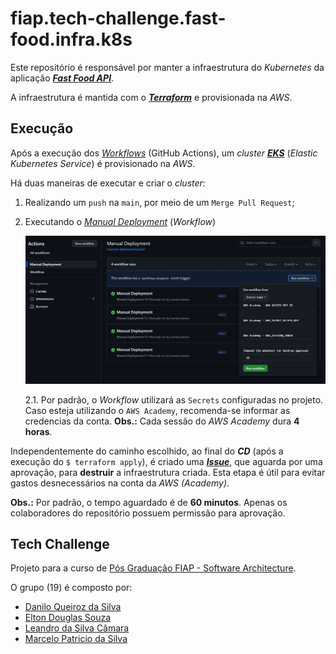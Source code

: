 # fiap.tech-challenge.fast-food.infra.k8s

Este repositório é responsável por manter a infraestrutura do _Kubernetes_ da aplicação [**_Fast Food API_**](https://github.com/leandrocamara/fiap.tech-challenge.fast-food.api).

A infraestrutura é mantida com o [**_Terraform_**](https://www.terraform.io/) e provisionada na _AWS_.

## Execução

Após a execução dos [_Workflows_](https://github.com/leandrocamara/fiap.tech-challenge.fast-food.infra.k8s/actions) (GitHub Actions), um _cluster_ [**_EKS_**](https://docs.aws.amazon.com/eks/) (_Elastic Kubernetes Service_) é provisionado na _AWS_.

Há duas maneiras de executar e criar o _cluster_:

1. Realizando um `push` na `main`, por meio de um `Merge Pull Request`;

2. Executando o [_Manual Deployment_](https://github.com/leandrocamara/fiap.tech-challenge.fast-food.infra.k8s/actions/workflows/manual-deployment.yaml) (_Workflow_)

    ![Manual Deployment](./docs/manual-deployment.png)

    2.1. Por padrão, o _Workflow_ utilizará as `Secrets` configuradas no projeto. Caso esteja utilizando o `AWS Academy`, recomenda-se informar as credencias da conta. **Obs.:** Cada sessão do _AWS Academy_ dura **4 horas**.

Independentemente do caminho escolhido, ao final do **_CD_** (após a execução do `$ terraform apply`), é criado uma [**_Issue_**](https://github.com/leandrocamara/fiap.tech-challenge.fast-food.infra.k8s/issues), que aguarda por uma aprovação, para **destruir** a infraestrutura criada. Esta etapa é útil para evitar gastos desnecessários na conta da _AWS (Academy)_.

**Obs.:** Por padrão, o tempo aguardado é de **60 minutos**. Apenas os colaboradores do repositório possuem permissão para aprovação.

## Tech Challenge
Projeto para a curso de [Pós Graduação FIAP - Software Architecture](https://postech.fiap.com.br/curso/software-architecture/).

O grupo (19) é composto por:
- [Danilo Queiroz da Silva](https://github.com/DaniloQueirozSilva)
- [Elton Douglas Souza](https://github.com/eltonds88)
- [Leandro da Silva Câmara](https://github.com/leandrocamara)
- [Marcelo Patricio da Silva](https://github.com/mpatricio007)